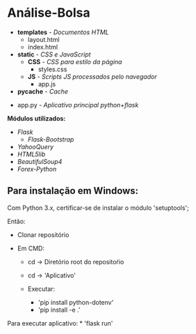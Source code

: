 # Análise-Bolsa

* **templates** - *Documentos HTML*
  - layout.html
  - index.html
* **static** - *CSS e JavaScript*
  * **CSS** - *CSS para estilo da página*
    - styles.css
  * **JS** - *Scripts JS processados pelo navegador*
    - app.js
* **pycache** - *Cache*
- app.py - *Aplicativo principal python+flask*

**Módulos utilizados:**
  * *Flask*
    * *Flask-Bootstrap*
  * *YahooQuery*
  * *HTML5lib*
  * *BeautifulSoup4*
  * *Forex-Python*

## Para instalação em Windows:
Com Python 3.x, certificar-se de instalar o módulo 'setuptools';

Então:

* Clonar repositório

* Em CMD:
  * cd -> Diretório root do repositoŕio
  * cd -> 'Aplicativo'
 
  * Executar:
    * 'pip install python-dotenv'
    * 'pip install -e .'

Para executar aplicativo:
    * 'flask run'
